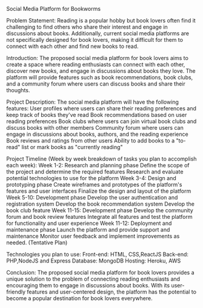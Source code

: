 Social Media Platform for Bookworms

Problem Statement:
Reading is a popular hobby but book lovers often find it challenging to find others who share their interest and engage in discussions about books. Additionally, current social media platforms are not specifically designed for book lovers, making it difficult for them to connect with each other and find new books to read.


Introduction:
The proposed social media platform for book lovers aims to create a space where reading enthusiasts can connect with each other, discover new books, and engage in discussions about books they love. The platform will provide features such as book recommendations, book clubs, and a community forum where users can discuss books and share their thoughts.


Project Description:
The social media platform will have the following features:
User profiles where users can share their reading preferences and keep track of books they've read
Book recommendations based on user reading preferences
Book clubs where users can join virtual book clubs and discuss books with other members
Community forum where users can engage in discussions about books, authors, and the reading experience
Book reviews and ratings from other users
Ability to add books to a "to-read" list or mark books as "currently reading"



Project Timeline (Week by week breakdown of tasks you plan to accomplish each week):
Week 1-2: Research and planning phase
Define the scope of the project and determine the required features
Research and evaluate potential technologies to use for the platform
Week 3-4: Design and prototyping phase
Create wireframes and prototypes of the platform's features and user interfaces
Finalize the design and layout of the platform
Week 5-10: Development phase
Develop the user authentication and registration system
Develop the book recommendation system
Develop the book club feature
Week 11-15: Development phase
Develop the community forum and book review features
Integrate all features and test the platform for functionality and user experience
Week 11-12: Deployment and maintenance phase
Launch the platform and provide support and maintenance
Monitor user feedback and implement improvements as needed.
(Tentative Plan)


Technologies you plan to use:
Front-end: HTML, CSS,ReactJS
Back-end: PHP,NodeJS and Express
Database: MongoDB
Hosting: Heroku, AWS


Conclusion:
The proposed social media platform for book lovers provides a unique solution to the problem of connecting reading enthusiasts and encouraging them to engage in discussions about books. With its user-friendly features and user-centered design, the platform has the potential to become a popular destination for book lovers everywhere.
